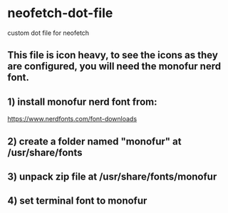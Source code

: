 # neofetch-dot-file
custom dot file for neofetch

## This file is icon heavy, to see the icons as they are configured, you will need the monofur nerd font.

## 1) install monofur nerd font from:
https://www.nerdfonts.com/font-downloads

## 2) create a folder named "monofur" at /usr/share/fonts

## 3) unpack zip file at /usr/share/fonts/monofur

## 4) set terminal font to monofur
